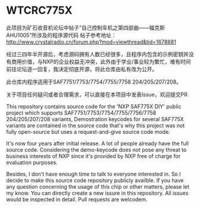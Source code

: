 # WTCRC775X

此项目为矿石收音机论坛中帖子“自己控制车机之第四部曲——福克斯AHU1005”所涉及的程序源代码
帖子参考地址：http://www.crystalradio.cn/forum.php?mod=viewthread&tid=1678881

经过三四年半开源后，考虑源码拥有人数已经很多，且程序内包含的示例密钥并没有商用价值，与NXP的企业权益无冲突，此外由于学业/事业较为繁忙，难有时间前往论坛逐一回复，我决定彻底开源，将此仓库由私有改为公开。

此仓库内程序适用于SAF7751/7753/7754/7755/7758 204/205/207/208。

关于项目任何疑问或者合理需求，可以直接在本项目中发表Issue，欢迎提交PR

This repository contains source code for the 'NXP SAF775X DIY' public project which supports SAF7751/7753/7754/7755/7756/7758 204/205/207/208 variants,
Demostration keycodes for several SAF775X variants are contained in the source code that's why this project was not fully open-source but uses a request-and-give source code mode.

It's now four years after initial release. A lot of people already have the full source code. Considering the demo-keycode does not pose any threat to business interests of NXP since it's provided by NXP free of charge for evaluation purposes.

Besides, I don't have enough time to talk to everyone interested in. So I decide to make this source code repository publicly availble.
If you have any question concerning the usage of this chip or other matters, please let my know. You can directly create a new issure in this repository. All issues would be inspected in detail. Pull requests are welcodem.

